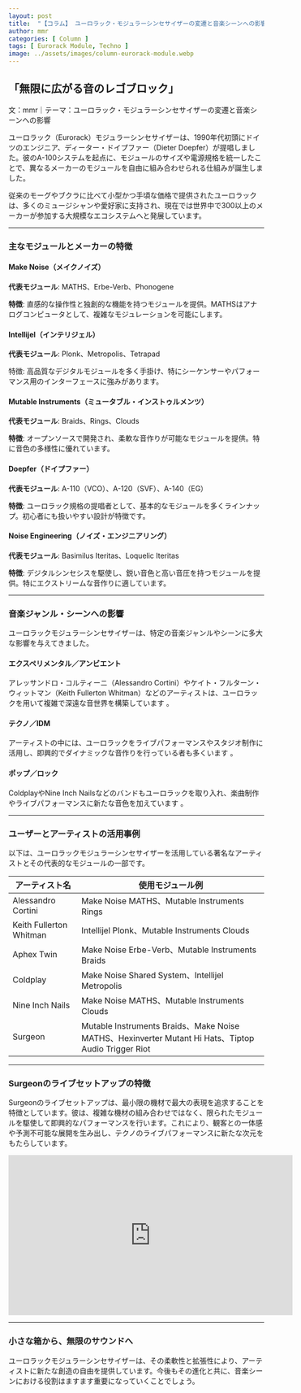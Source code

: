 ```yaml
---
layout: post
title:  "【コラム】 ユーロラック・モジュラーシンセサイザーの変遷と音楽シーンへの影響"
author: mmr
categories: [ Column ]
tags: [ Eurorack Module, Techno ]
image: ../assets/images/column-eurorack-module.webp
---
```


## 「無限に広がる音のレゴブロック」

文：mmr｜テーマ：ユーロラック・モジュラーシンセサイザーの変遷と音楽シーンへの影響

ユーロラック（Eurorack）モジュラーシンセサイザーは、1990年代初頭にドイツのエンジニア、ディーター・ドイプファー（Dieter Doepfer）が提唱しました。彼のA-100システムを起点に、モジュールのサイズや電源規格を統一したことで、異なるメーカーのモジュールを自由に組み合わせられる仕組みが誕生しました。

従来のモーグやブクラに比べて小型かつ手頃な価格で提供されたユーロラックは、多くのミュージシャンや愛好家に支持され、現在では世界中で300以上のメーカーが参加する大規模なエコシステムへと発展しています。

<hr>

### 主なモジュールとメーカーの特徴

#### Make Noise（メイクノイズ）

**代表モジュール**: MATHS、Erbe-Verb、Phonogene

**特徴**: 直感的な操作性と独創的な機能を持つモジュールを提供。MATHSはアナログコンピュータとして、複雑なモジュレーションを可能にします。

#### Intellijel（インテリジェル）

**代表モジュール**: Plonk、Metropolis、Tetrapad

特徴: 高品質なデジタルモジュールを多く手掛け、特にシーケンサーやパフォーマンス用のインターフェースに強みがあります。

#### Mutable Instruments（ミュータブル・インストゥルメンツ）

**代表モジュール**: Braids、Rings、Clouds

**特徴**: オープンソースで開発され、柔軟な音作りが可能なモジュールを提供。特に音色の多様性に優れています。

#### Doepfer（ドイプファー）

**代表モジュール**: A-110（VCO）、A-120（SVF）、A-140（EG）

**特徴**: ユーロラック規格の提唱者として、基本的なモジュールを多くラインナップ。初心者にも扱いやすい設計が特徴です。

#### Noise Engineering（ノイズ・エンジニアリング）

**代表モジュール**: Basimilus Iteritas、Loquelic Iteritas

**特徴**: デジタルシンセシスを駆使し、鋭い音色と高い音圧を持つモジュールを提供。特にエクストリームな音作りに適しています。


<hr>

### 音楽ジャンル・シーンへの影響

ユーロラックモジュラーシンセサイザーは、特定の音楽ジャンルやシーンに多大な影響を与えてきました。

#### エクスペリメンタル／アンビエント

アレッサンドロ・コルティーニ（Alessandro Cortini）やケイト・フルターン・ウィットマン（Keith Fullerton Whitman）などのアーティストは、ユーロラックを用いて複雑で深遠な音世界を構築しています 。


#### テクノ／IDM

アーティストの中には、ユーロラックをライブパフォーマンスやスタジオ制作に活用し、即興的でダイナミックな音作りを行っている者も多くいます 。

#### ポップ／ロック

ColdplayやNine Inch Nailsなどのバンドもユーロラックを取り入れ、楽曲制作やライブパフォーマンスに新たな音色を加えています 。


<hr>

### ユーザーとアーティストの活用事例

以下は、ユーロラックモジュラーシンセサイザーを活用している著名なアーティストとその代表的なモジュールの一部です。

<div class="table-border">
<table>
  <thead>
    <tr>
      <th>アーティスト名</th>
      <th>使用モジュール例</th>
    </tr>
  </thead>
  <tbody>
    <tr>
      <td>Alessandro Cortini</td>
      <td>Make Noise MATHS、Mutable Instruments Rings</td>
    </tr>
    <tr>
      <td>Keith Fullerton Whitman</td>
      <td>Intellijel Plonk、Mutable Instruments Clouds</td>
    </tr>
    <tr>
      <td>Aphex Twin</td>
      <td>Make Noise Erbe-Verb、Mutable Instruments Braids</td>
    </tr>
    <tr>
      <td>Coldplay</td>
      <td>Make Noise Shared System、Intellijel Metropolis</td>
    </tr>
    <tr>
      <td>Nine Inch Nails</td>
      <td>Make Noise MATHS、Mutable Instruments Clouds</td>
    </tr>
    <tr>
      <td>Surgeon</td>
      <td>Mutable Instruments Braids、Make Noise MATHS、Hexinverter Mutant Hi Hats、Tiptop Audio Trigger Riot</td>
    </tr>
  </tbody>
</table>
</div>
 

<hr>

### Surgeonのライブセットアップの特徴

Surgeonのライブセットアップは、最小限の機材で最大の表現を追求することを特徴としています。彼は、複雑な機材の組み合わせではなく、限られたモジュールを駆使して即興的なパフォーマンスを行います。これにより、観客との一体感や予測不可能な展開を生み出し、テクノのライブパフォーマンスに新たな次元をもたらしています。

<iframe width="560" height="315" src="https://www.youtube.com/embed/YzbRHySXq9s?si=opHMYGQNVsB-7qI6" title="YouTube video player" frameborder="0" allow="accelerometer; autoplay; clipboard-write; encrypted-media; gyroscope; picture-in-picture; web-share" referrerpolicy="strict-origin-when-cross-origin" allowfullscreen></iframe>


<hr>


### 小さな箱から、無限のサウンドへ

ユーロラックモジュラーシンセサイザーは、その柔軟性と拡張性により、アーティストに新たな創造の自由を提供しています。今後もその進化と共に、音楽シーンにおける役割はますます重要になっていくことでしょう。